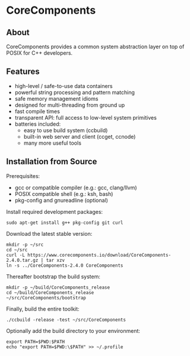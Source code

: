 CoreComponents
==============

About
-----

CoreComponents provides a common system abstraction layer on top of POSIX for C++ developers.

Features
--------

 * high-level / safe-to-use data containers
 * powerful string processing and pattern matching
 * safe memory management idioms
 * designed for multi-threading from ground up
 * fast compile times
 * transparent API: full access to low-level system primitives
 * batteries included:
   * easy to use build system (ccbuild)
   * built-in web server and client (ccget, ccnode)
   * many more useful tools

Installation from Source
------------------------

Prerequisites:
 * gcc or compatible compiler (e.g.: gcc, clang/llvm)
 * POSIX compatible shell (e.g.: ksh, bash)
 * pkg-config and gnureadline (optional)

Install required development packages:

```
sudo apt-get install g++ pkg-config git curl
```

Download the latest stable version:
```
mkdir -p ~/src
cd ~/src
curl -L https://www.corecomponents.io/download/CoreComponents-2.4.0.tar.gz | tar xzv
ln -s ../CoreComponents-2.4.0 CoreComponents
```

Thereafter bootstrap the build system:
```
mkdir -p ~/build/CoreComponents_release
cd ~/build/CoreComponents_release
~/src/CoreComponents/bootstrap
```

Finally, build the entire toolkit:
```
./ccbuild -release -test ~/src/CoreComponents
```

Optionally add the build directory to your environment:
```
export PATH=$PWD:$PATH
echo "export PATH=$PWD:\$PATH" >> ~/.profile
```
